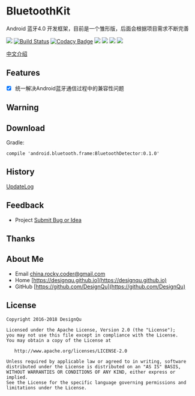 # BluetoothKit 
Android 蓝牙4.0 开发框架，目前是一个雏形版，后面会根据项目需求不断完善

[![](https://img.shields.io/badge/GitHub%20Pages-HOME-red.svg)](https://designqu.github.io/)
[![Build Status](https://travis-ci.org/DesignQu/Logg.svg?branch=master)](https://travis-ci.org/DesignQu/Logg)
[![Codacy Badge](https://api.codacy.com/project/badge/Grade/11369b4297bc49e18e8f5d30d7ad552c)](https://www.codacy.com/app/DesignQu/Logg?utm_source=github.com&amp;utm_medium=referral&amp;utm_content=DesignQu/Logg&amp;utm_campaign=Badge_Grade)
[![](https://img.shields.io/badge/License-Apache%202.0%20-orange.svg)](https://github.com/DesignQu/Logg/blob/master/LICENSE.md)
[![](https://img.shields.io/badge/API-14%2B-brightgreen.svg)](https://android-arsenal.com/api?level=14)
[![](https://img.shields.io/github/release/DesignQu/Logg.svg)](https://github.com/DesignQu/Logg/releases)
<a href="http://www.methodscount.com/?lib=com.logg%3ALogg%3A1.5.1"><img src="https://img.shields.io/badge/Methods and size-296 | 29 KB-e91e63.svg"/></a>

[中文介绍](https://github.com/DesignQu/BluetoothKit/wiki)   

## Features  
- [x] 统一解决Android蓝牙通信过程中的兼容性问题

## Warning


## Download
Gradle:
```
compile 'android.bluetooth.frame:BluetoothDetector:0.1.0'
```

## History
[UpdateLog](https://github.com/DesignQu/BluetoothKit/releases)   

## Feedback
* Project  [Submit Bug or Idea](https://github.com/DesignQu/BluetoothKit/issues)   

## Thanks
[]()  

## About Me
* Email [china.rocky.coder@gmail.com](china.rocky.coder@gmail.com)  
* Home [https://designqu.github.io](https://designqu.github.io)  
* GitHub [https://github.com/DesignQu](https://github.com/DesignQu)  

## License
```
Copyright 2016-2018 DesignQu

Licensed under the Apache License, Version 2.0 (the "License");
you may not use this file except in compliance with the License.
You may obtain a copy of the License at

   http://www.apache.org/licenses/LICENSE-2.0

Unless required by applicable law or agreed to in writing, software
distributed under the License is distributed on an "AS IS" BASIS,
WITHOUT WARRANTIES OR CONDITIONS OF ANY KIND, either express or implied.
See the License for the specific language governing permissions and
limitations under the License.
```

